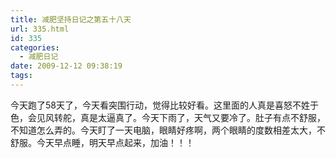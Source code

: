 ```yaml
---
title: 减肥坚持日记之第五十八天
url: 335.html
id: 335
categories:
  - 减肥日记
date: 2009-12-12 09:38:19
tags:
---
```


今天跑了58天了，今天看突围行动，觉得比较好看。这里面的人真是喜怒不姓于色，会见风转舵，真是太逼真了。今天下雨了，天气又要冷了。肚子有点不舒服，不知道怎么弄的。今天盯了一天电脑，眼睛好疼啊，两个眼睛的度数相差太大，不舒服。今天早点睡，明天早点起来，加油！！！